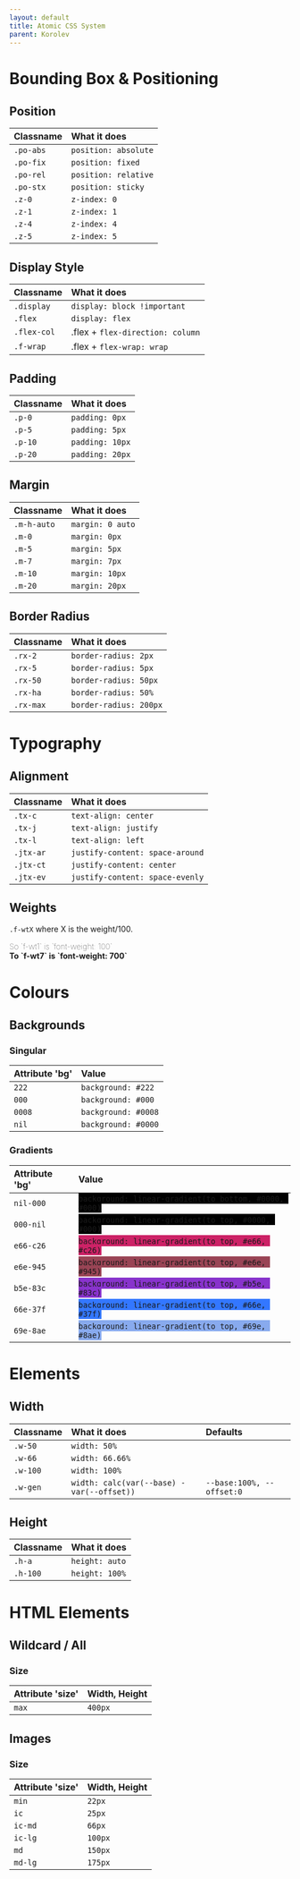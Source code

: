 ```yaml
---
layout: default
title: Atomic CSS System
parent: Korolev
---
```


# Bounding Box & Positioning

## Position

| Classname  | What it does                  |
|:-----------------|:------------------------------|
| `.po-abs`   | `position: absolute`        |
| `.po-fix`   | `position: fixed`        |
| `.po-rel`   | `position: relative`        |
| `.po-stx`  | `position: sticky`  |
| `.z-0`  | `z-index: 0`  |
| `.z-1`  | `z-index: 1`  |
| `.z-4`  | `z-index: 4`  |
| `.z-5`  | `z-index: 5`  |

## Display Style

| Classname  | What it does                  |
|:-----------------|:------------------------------|
| `.display`   | `display: block !important`        |
| `.flex`   | `display: flex`        |
| `.flex-col`   | .flex + `flex-direction: column`        |
| `.f-wrap`   | .flex + `flex-wrap: wrap`        |

## Padding

| Classname  | What it does                  |
|:-----------------|:------------------------------|
| `.p-0`   | `padding: 0px`        |
| `.p-5`   | `padding: 5px`        |
| `.p-10`   | `padding: 10px`        |
| `.p-20`   | `padding: 20px`        |

## Margin

| Classname  | What it does                  |
|:-----------------|:------------------------------|
| `.m-h-auto`   | `margin: 0 auto`        |
| `.m-0`   | `margin: 0px`        |
| `.m-5`   | `margin: 5px`        |
| `.m-7`   | `margin: 7px`        |
| `.m-10`   | `margin: 10px`        |
| `.m-20`   | `margin: 20px`        |

## Border Radius

| Classname  | What it does                  |
|:-----------------|:------------------------------|
| `.rx-2`   | `border-radius: 2px`        |
| `.rx-5`   | `border-radius: 5px`        |
| `.rx-50`   | `border-radius: 50px`        |
| `.rx-ha`   | `border-radius: 50%`        |
| `.rx-max`   | `border-radius: 200px`        |

# Typography

## Alignment

| Classname  | What it does                  |
|:-----------------|:------------------------------|
| `.tx-c`   | `text-align: center` |
| `.tx-j`   | `text-align: justify` |
| `.tx-l`   | `text-align: left` |
| `.jtx-ar`   | `justify-content: space-around` |
| `.jtx-ct`   | `justify-content: center` |
| `.jtx-ev`   | `justify-content: space-evenly` |

## Weights

`.f-wtX` where X is the weight/100. <br/>

<span style="font-weight:100">
So `f-wt1` is `font-weight: 100` <br/>
</span>

<span style="font-weight:700">
To `f-wt7` is `font-weight: 700`
</span>

# Colours

## Backgrounds

### Singular

| Attribute 'bg'  | Value                  |
|:-----------------|:------------------------------|
| `222`   | `background: #222` <span class="d-inline-block p-2 v-align-middle" style="background:#222;" />|
| `000`   | `background: #000`  <span class="d-inline-block p-2 v-align-middle" style="background:#000;" />|
| `0008`   | `background: #0008` <span class="d-inline-block p-2 v-align-middle" style="background:#0008;" />|
| `nil`   | `background: #0000`  <span class="d-inline-block p-2 v-align-middle" style="background:#0000;" />|

### Gradients

| Attribute 'bg'  | Value                  |
|:-----------------|:------------------------------|
| `nil-000`   | <span class="d-inline-block p-2 v-align-middle" style="background:#0000;" />  <span class="d-inline-block p-2 v-align-middle" style="background:#000;" />   `background: linear-gradient(to bottom, #0000, #000)`|
| `000-nil`   |   <span class="d-inline-block p-2 v-align-middle" style="background:#000;" /> <span class="d-inline-block p-2 v-align-middle" style="background:#0000;" /> `background: linear-gradient(to top, #0000, #000)`|
| `e66-c26`   |   <span class="d-inline-block p-2 v-align-middle" style="background:#e66;" /> <span class="d-inline-block p-2 v-align-middle" style="background:#c26;" /> `background: linear-gradient(to top, #e66, #c26)`|
| `e6e-945`   |   <span class="d-inline-block p-2 v-align-middle" style="background:#e6e;" /> <span class="d-inline-block p-2 v-align-middle" style="background:#945;" /> `background: linear-gradient(to top, #e6e, #945)`|
| `b5e-83c`   |   <span class="d-inline-block p-2 v-align-middle" style="background:#b5e;" /> <span class="d-inline-block p-2 v-align-middle" style="background:#83c;" /> `background: linear-gradient(to top, #b5e, #83c)`|
| `66e-37f`   |   <span class="d-inline-block p-2 v-align-middle" style="background:#66e;" /> <span class="d-inline-block p-2 v-align-middle" style="background:#37f;" /> `background: linear-gradient(to top, #66e, #37f)`|
| `69e-8ae`   |   <span class="d-inline-block p-2 v-align-middle" style="background:#69e;" /> <span class="d-inline-block p-2 v-align-middle" style="background:#8ae;" /> `background: linear-gradient(to top, #69e, #8ae)`|

# Elements

## Width

| Classname  | What it does    |Defaults              |
|:-----------------|:---|:------------------------------|
| `.w-50`   | `width: 50%` ||
| `.w-66`   | `width: 66.66%` ||
| `.w-100`   | `width: 100%` ||
| `.w-gen`   | `width: calc(var(--base) - var(--offset))` | `--base:100%, --offset:0`|

## Height

| Classname  | What it does |
|:---|:---|
| `.h-a`   | `height: auto` |
| `.h-100`   | `height: 100%` |

# HTML Elements

## Wildcard / All

### Size

| Attribute 'size'  | Width, Height |
|:---|:---|
| `max`   | `400px` |

## Images

### Size

| Attribute 'size'  | Width, Height |
|:---|:---|
| `min`   | `22px` |
| `ic`   | `25px` |
| `ic-md`   | `66px` |
| `ic-lg`   | `100px` |
| `md`   | `150px` |
| `md-lg`   | `175px` |